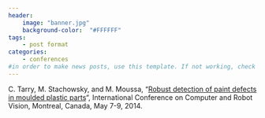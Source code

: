 ```yaml
---
header:
    image: "banner.jpg"
    background-color:  "#FFFFFF"
tags:
    - post format
categories:
    - conferences
#in order to make news posts, use this template. If not working, check that categories is equal to conferences, not Conferences
---
```


<p>C. Tarry, M. Stachowsky, and M. Moussa, &#8220;<a href="http://www.computer.org/csdl/proceedings/crv/2014/4337/00/4337a306-abs.html">Robust detection of paint defects in moulded plastic parts</a>&#8220;, International Conference on Computer and Robot Vision, Montreal, Canada, May 7-9, 2014.</p>
